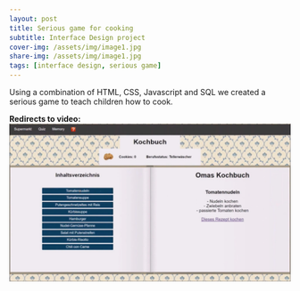 ```yaml
---
layout: post
title: Serious game for cooking
subtitle: Interface Design project
cover-img: /assets/img/image1.jpg
share-img: /assets/img/image1.jpg
tags: [interface design, serious game]
---
```


Using a combination of HTML, CSS, Javascript and SQL we created a serious game to teach children how to cook. 

**Redirects to video:**
[![](/assets/img/SopraCover.jpg)](https://youtu.be/E4FNu3AqjQw)

